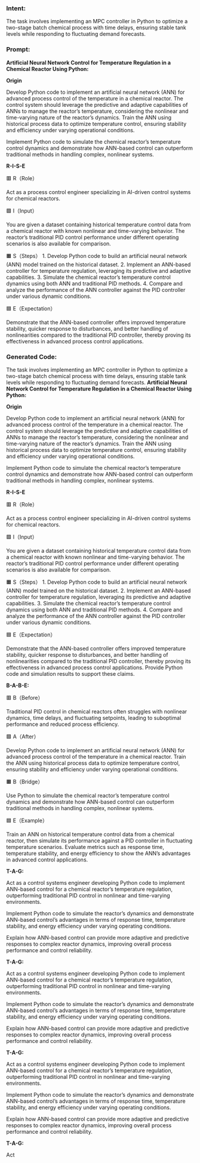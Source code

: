### Intent:
The task involves implementing an MPC controller in Python to optimize a two-stage batch chemical process with time delays, ensuring stable tank levels while responding to fluctuating demand forecasts.

### Prompt:
**Artificial Neural Network Control for Temperature Regulation in a Chemical Reactor Using Python:**

**Origin**

Develop Python code to implement an artificial neural network (ANN) for advanced process control of the temperature in a chemical reactor. The control system should leverage the predictive and adaptive capabilities of ANNs to manage the reactor’s temperature, considering the nonlinear and time-varying nature of the reactor’s dynamics. Train the ANN using historical process data to optimize temperature control, ensuring stability and efficiency under varying operational conditions.

Implement Python code to simulate the chemical reactor’s temperature control dynamics and demonstrate how ANN-based control can outperform traditional methods in handling complex, nonlinear systems.

**R-I-S-E**

🟥 R（Role）

Act as a process control engineer specializing in AI-driven control systems for chemical reactors.

🟩 I（Input）

You are given a dataset containing historical temperature control data from a chemical reactor with known nonlinear and time-varying behavior. The reactor’s traditional PID control performance under different operating scenarios is also available for comparison.

🟧 S（Steps）
	1.	Develop Python code to build an artificial neural network (ANN) model trained on the historical dataset.
	2.	Implement an ANN-based controller for temperature regulation, leveraging its predictive and adaptive capabilities.
	3.	Simulate the chemical reactor’s temperature control dynamics using both ANN and traditional PID methods.
	4.	Compare and analyze the performance of the ANN controller against the PID controller under various dynamic conditions.

🟦 E（Expectation）

Demonstrate that the ANN-based controller offers improved temperature stability, quicker response to disturbances, and better handling of nonlinearities compared to the traditional PID controller, thereby proving its effectiveness in advanced process control applications.

### Generated Code:
The task involves implementing an MPC controller in Python to optimize a two-stage batch chemical process with time delays, ensuring stable tank levels while responding to fluctuating demand forecasts.
**Artificial Neural Network Control for Temperature Regulation in a Chemical Reactor Using Python:**

**Origin**

Develop Python code to implement an artificial neural network (ANN) for advanced process control of the temperature in a chemical reactor. The control system should leverage the predictive and adaptive capabilities of ANNs to manage the reactor’s temperature, considering the nonlinear and time-varying nature of the reactor’s dynamics. Train the ANN using historical process data to optimize temperature control, ensuring stability and efficiency under varying operational conditions.

Implement Python code to simulate the chemical reactor’s temperature control dynamics and demonstrate how ANN-based control can outperform traditional methods in handling complex, nonlinear systems.

**R-I-S-E**

🟥 R（Role）

Act as a process control engineer specializing in AI-driven control systems for chemical reactors.

🟩 I（Input）

You are given a dataset containing historical temperature control data from a chemical reactor with known nonlinear and time-varying behavior. The reactor’s traditional PID control performance under different operating scenarios is also available for comparison.

🟧 S（Steps）
	1.	Develop Python code to build an artificial neural network (ANN) model trained on the historical dataset.
	2.	Implement an ANN-based controller for temperature regulation, leveraging its predictive and adaptive capabilities.
	3.	Simulate the chemical reactor’s temperature control dynamics using both ANN and traditional PID methods.
	4.	Compare and analyze the performance of the ANN controller against the PID controller under various dynamic conditions.

🟦 E（Expectation）

Demonstrate that the ANN-based controller offers improved temperature stability, quicker response to disturbances, and better handling of nonlinearities compared to the traditional PID controller, thereby proving its effectiveness in advanced process control applications. Provide Python code and simulation results to support these claims.

**B-A-B-E:**

🟥 B（Before）

Traditional PID control in chemical reactors often struggles with nonlinear dynamics, time delays, and fluctuating setpoints, leading to suboptimal performance and reduced process efficiency.

🟩 A（After）

Develop Python code to implement an artificial neural network (ANN) for advanced process control of the temperature in a chemical reactor. Train the ANN using historical process data to optimize temperature control, ensuring stability and efficiency under varying operational conditions.

🟧 B（Bridge）

Use Python to simulate the chemical reactor’s temperature control dynamics and demonstrate how ANN-based control can outperform traditional methods in handling complex, nonlinear systems.

🟦 E（Example）

Train an ANN on historical temperature control data from a chemical reactor, then simulate its performance against a PID controller in fluctuating temperature scenarios. Evaluate metrics such as response time, temperature stability, and energy efficiency to show the ANN’s advantages in advanced control applications.

**T-A-G:**

Act as a control systems engineer developing Python code to implement ANN-based control for a chemical reactor’s temperature regulation, outperforming traditional PID control in nonlinear and time-varying environments.

Implement Python code to simulate the reactor’s dynamics and demonstrate ANN-based control’s advantages in terms of response time, temperature stability, and energy efficiency under varying operating conditions.

Explain how ANN-based control can provide more adaptive and predictive responses to complex reactor dynamics, improving overall process performance and control reliability.

**T-A-G:**

Act as a control systems engineer developing Python code to implement ANN-based control for a chemical reactor’s temperature regulation, outperforming traditional PID control in nonlinear and time-varying environments.

Implement Python code to simulate the reactor’s dynamics and demonstrate ANN-based control’s advantages in terms of response time, temperature stability, and energy efficiency under varying operating conditions.

Explain how ANN-based control can provide more adaptive and predictive responses to complex reactor dynamics, improving overall process performance and control reliability.

**T-A-G:**

Act as a control systems engineer developing Python code to implement ANN-based control for a chemical reactor’s temperature regulation, outperforming traditional PID control in nonlinear and time-varying environments.

Implement Python code to simulate the reactor’s dynamics and demonstrate ANN-based control’s advantages in terms of response time, temperature stability, and energy efficiency under varying operating conditions.

Explain how ANN-based control can provide more adaptive and predictive responses to complex reactor dynamics, improving overall process performance and control reliability.

**T-A-G:**

Act
